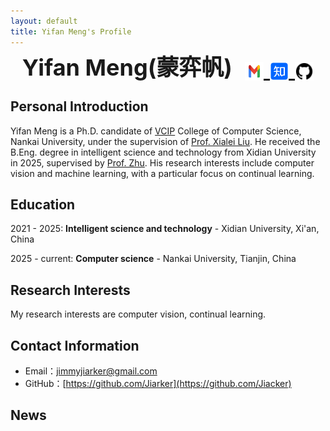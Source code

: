 ```yaml
---
layout: default
title: Yifan Meng's Profile
---
```


<div style="text-align: center; font-size: 36px; line-height: 36px;">
    <strong style="display: inline-block;">Yifan Meng(蒙弈帆)</strong>
    <div style="display: inline-block; vertical-align: middle; margin-left: 10px;">
        <a href="mailto:jimmyjiarker@gmail.com" target="_blank">
            <img src="images/gmail.png" alt="Email" width="30" height="30" style="vertical-align: middle;">
        </a>
        <a href="https://www.zhihu.com/people/33-10-19-7" target="_blank">
            <img src="images/zhihu.png" alt="Zhihu" width="30" height="30" style="vertical-align: middle;">
        </a>
        <a href="https://github.com/Jiarker" target="_blank">
            <img src="images/github.png" alt="GitHub" width="30" height="30" style="vertical-align: middle;">
        </a>
    </div>
</div>

## Personal Introduction

Yifan Meng is a Ph.D. candidate of [VCIP](https://mmcheng.net) College of Computer Science, Nankai University, under the supervision of [Prof. Xialei Liu](https://mmcheng.net/xliu/). He received the B.Eng. degree in intelligent science and technology from Xidian University in 2025, supervised by [Prof. Zhu](https://faculty.xidian.edu.cn/ZHUHAO/zh_CN/index/411063/list/index.htm). His research interests include computer vision and machine  learning, with a particular focus on continual learning.



## Education

2021 - 2025: **Intelligent science and technology** - Xidian University, Xi'an, China

2025 - current: **Computer science** - Nankai University, Tianjin, China



## Research Interests

My research interests are computer vision, continual learning.



## Contact Information

- Email：[jimmyjiarker@gmail.com](mailto:jimmyjiarker@gmail.com)
- GitHub：[https://github.com/Jiarker](https://github.com/Jiacker)



## News